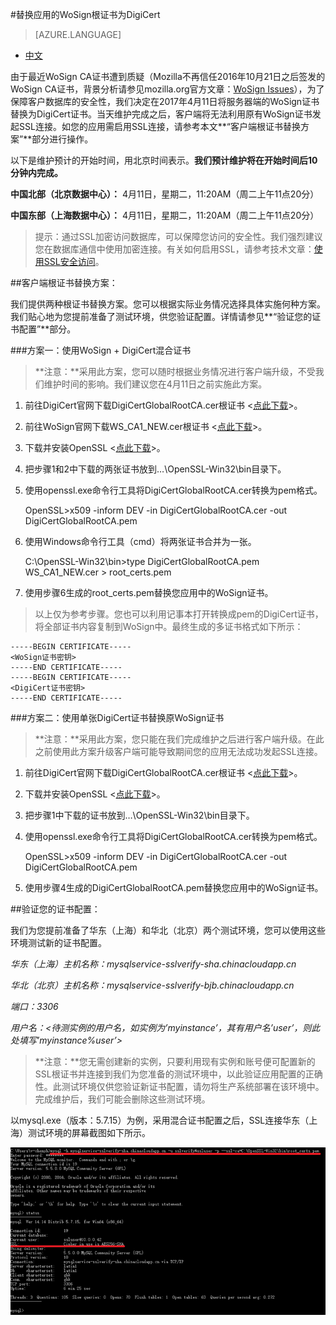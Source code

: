 <properties linkid="" urlDisplayName="" pageTitle="如何如何替换WoSign根证书" metaKeywords="Azure 云，技术文档，文档与资源，MySQL,数据库，连接池,SSL安全访问，connection pool, Azure MySQL, MySQL PaaS,Azure MySQL PaaS, Azure MySQL Service, Azure RDS" description="本文介绍如何将应用的WoSign根证书替换为DigiCert根证书。" metaCanonical="" services="MySQL" documentationCenter="Services" title="" authors="" solutions="" manager="" editor="" />

#替换应用的WoSign根证书为DigiCert
> [AZURE.LANGUAGE]
- [中文](./mysql-database-wosign-digicert-rotate.md)

<tags ms.service="mysql" ms.date="3/8/2017" wacn.date="3/8/2017" wacn.lang="cn" />

由于最近WoSign CA证书遭到质疑（Mozilla不再信任2016年10月21日之后签发的WoSign CA证书，背景分析请参见mozilla.org官方文章：[WoSign Issues](https://wiki.mozilla.org/CA:WoSign_Issues)），为了保障客户数据库的安全性，我们决定在2017年4月11日将服务器端的WoSign证书替换为DigiCert证书。当天维护完成之后，客户端将无法利用原有WoSign证书发起SSL连接。如您的应用需启用SSL连接，请参考本文**“客户端根证书替换方案”**部分进行操作。

以下是维护预计的开始时间，用北京时间表示。**我们预计维护将在开始时间后10分钟内完成。**

**中国北部（北京数据中心）：**	4月11日，星期二，11:20AM（周二上午11点20分）

**中国东部（上海数据中心）：**	4月11日，星期二，11:20AM（周二上午11点20分）

>提示：通过SSL加密访问数据库，可以保障您访问的安全性。我们强烈建议您在数据库通信中使用加密连接。有关如何启用SSL，请参考技术文章：[使用SSL安全访问](./mysql-database-ssl-connection.md)。

##客户端根证书替换方案：

我们提供两种根证书替换方案。您可以根据实际业务情况选择具体实施何种方案。我们贴心地为您提前准备了测试环境，供您验证配置。详情请参见**“验证您的证书配置”**部分。

###方案一：使用WoSign + DigiCert混合证书

>**注意：**采用此方案，您可以随时根据业务情况进行客户端升级，不受我们维护时间的影响。我们建议您在4月11日之前实施此方案。

1. 前往DigiCert官网下载DigiCertGlobalRootCA.cer根证书 <[点此下载](https://www.digicert.com/CACerts/DigiCertGlobalRootCA.crt)>。

2. 前往WoSign官网下载WS_CA1_NEW.cer根证书 <[点此下载](https://www.wosign.com/Root/WS_CA1_NEW.crt)>。

3. 下载并安装OpenSSL <[点此下载](http://slproweb.com/download/Win32OpenSSL_Light-1_1_0e.exe)>。

4. 把步骤1和2中下载的两张证书放到…\OpenSSL-Win32\bin目录下。

5. 使用openssl.exe命令行工具将DigiCertGlobalRootCA.cer转换为pem格式。

    OpenSSL>x509 -inform DEV -in DigiCertGlobalRootCA.cer -out DigiCertGlobalRootCA.pem

6. 使用Windows命令行工具（cmd）将两张证书合并为一张。

    C:\OpenSSL-Win32\bin>type DigiCertGlobalRootCA.pem WS_CA1_NEW.cer > root_certs.pem

7. 使用步骤6生成的root_certs.pem替换您应用中的WoSign证书。

>以上仅为参考步骤。您也可以利用记事本打开转换成pem的DigiCert证书，将全部证书内容复制到WoSign中。最终生成的多证书格式如下所示：

```
-----BEGIN CERTIFICATE-----
<WoSign证书密钥>
-----END CERTIFICATE-----
-----BEGIN CERTIFICATE-----
<DigiCert证书密钥>
-----END CERTIFICATE-----
```

###方案二：使用单张DigiCert证书替换原WoSign证书

>**注意：**采用此方案，您只能在我们完成维护之后进行客户端升级。在此之前使用此方案升级客户端可能导致期间您的应用无法成功发起SSL连接。

1. 前往DigiCert官网下载DigiCertGlobalRootCA.cer根证书 <[点此下载](https://www.digicert.com/CACerts/DigiCertGlobalRootCA.crt)>。

2. 下载并安装OpenSSL <[点此下载](http://slproweb.com/download/Win32OpenSSL_Light-1_1_0e.exe)>。

3. 把步骤1中下载的证书放到…\OpenSSL-Win32\bin目录下。

4. 使用openssl.exe命令行工具将DigiCertGlobalRootCA.cer转换为pem格式。

    OpenSSL>x509 -inform DEV -in DigiCertGlobalRootCA.cer -out DigiCertGlobalRootCA.pem

5. 使用步骤4生成的DigiCertGlobalRootCA.pem替换您应用中的WoSign证书。

##验证您的证书配置：

我们为您提前准备了华东（上海）和华北（北京）两个测试环境，您可以使用这些环境测试新的证书配置。

*华东（上海）主机名称：mysqlservice-sslverify-sha.chinacloudapp.cn*

*华北（北京）主机名称：mysqlservice-sslverify-bjb.chinacloudapp.cn*

*端口：3306*

*用户名：<待测实例的用户名，如实例为’myinstance’，其有用户名’user’，则此处填写’myinstance%user’>*

>**注意：**您无需创建新的实例，只要利用现有实例和账号便可配置新的SSL根证书并连接到我们为您准备的测试环境中，以此验证应用配置的正确性。此测试环境仅供您验证新证书配置，请勿将生产系统部署在该环境中。完成维护后，我们可能会删除这些测试环境。

以mysql.exe（版本：5.7.15）为例，采用混合证书配置之后，SSL连接华东（上海）测试环境的屏幕截图如下所示。

![验证SSL配置][1]

<!--Image references-->

[1]: ./media/mysql-database-wosign-digicert-rotate/validating.png